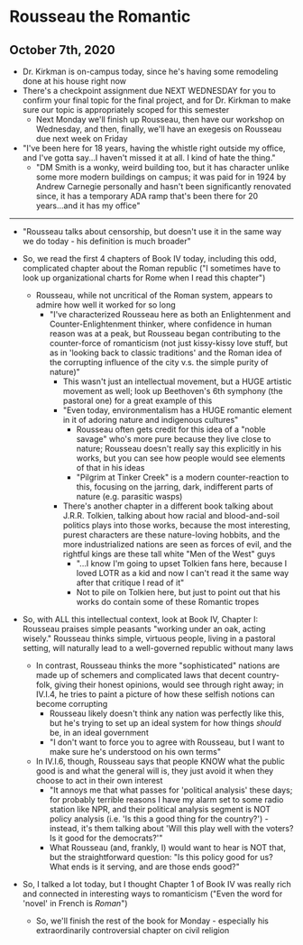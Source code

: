 # Rousseau the Romantic

## October 7th, 2020

-   Dr. Kirkman is on-campus today, since he's having some remodeling done at his house right now
-   There's a checkpoint assignment due NEXT WEDNESDAY for you to confirm your final topic for the final project, and for Dr. Kirkman to make sure our topic is appropriately scoped for this semester
    -   Next Monday we'll finish up Rousseau, then have our workshop on Wednesday, and then, finally, we'll have an exegesis on Rousseau due next week on Friday
-   "I've been here for 18 years, having the whistle right outside my office, and I've gotta say...I haven't missed it at all. I kind of hate the thing."
    -   "DM Smith is a wonky, weird building too, but it has character unlike some more modern buildings on campus; it was paid for in 1924 by Andrew Carnegie personally and hasn't been significantly renovated since, it has a temporary ADA ramp that's been there for 20 years...and it has my office"
--------------------------------------------------------------------------------

-   "Rousseau talks about censorship, but doesn't use it in the same way we do today - his definition is much broader"

-   So, we read the first 4 chapters of Book IV today, including this odd, complicated chapter about the Roman republic ("I sometimes have to look up organizational charts for Rome when I read this chapter")
    -   Rousseau, while not uncritical of the Roman system, appears to admire how well it worked for so long
        -   "I've characterized Rousseau here as both an Enlightenment and Counter-Enlightenment thinker, where confidence in human reason was at a peak, but Rousseau began contributing to the counter-force of romanticism (not just kissy-kissy love stuff, but as in 'looking back to classic traditions' and the Roman idea of the corrupting influence of the city v.s. the simple purity of nature)"
            -   This wasn't just an intellectual movement, but a HUGE artistic movement as well; look up Beethoven's 6th symphony (the pastoral one) for a great example of this
            -   "Even today, environmentalism has a HUGE romantic element in it of adoring nature and indigenous cultures"
                -   Rousseau often gets credit for this idea of a "noble savage" who's more pure because they live close to nature; Rousseau doesn't really say this explicitly in his works, but you can see how people would see elements of that in his ideas
                -   "Pilgrim at Tinker Creek" is a modern counter-reaction to this, focusing on the jarring, dark, indifferent parts of nature (e.g. parasitic wasps)
            -   There's another chapter in a different book talking about J.R.R. Tolkien, talking about how racial and blood-and-soil politics plays into those works, because the most interesting, purest characters are these nature-loving hobbits, and the more industrialized nations are seen as forces of evil, and the rightful kings are these tall white "Men of the West" guys
                -   "...I know I'm going to upset Tolkien fans here, because I loved LOTR as a kid and now I can't read it the same way after that critique I read of it"
                -   Not to pile on Tolkien here, but just to point out that his works do contain some of these Romantic tropes

-   So, with ALL this intellectual context, look at Book IV, Chapter I: Rousseau praises simple peasants "working under an oak, acting wisely." Rousseau thinks simple, virtuous people, living in a pastoral setting, will naturally lead to a well-governed republic without many laws
    -   In contrast, Rousseau thinks the more "sophisticated" nations are made up of schemers and complicated laws that decent country-folk, giving their honest opinions, would see through right away; in IV.I.4, he tries to paint a picture of how these selfish notions can become corrupting
        -   Rousseau likely doesn't think any nation was perfectly like this, but he's trying to set up an ideal system for how things *should* be, in an ideal government
        -   "I don't want to force you to agree with Rousseau, but I want to make sure he's understood on his own terms"
    -   In IV.I.6, though, Rousseau says that people KNOW what the public good is and what the general will is, they just avoid it when they choose to act in their own interest
        -   "It annoys me that what passes for 'political analysis' these days; for probably terrible reasons I have my alarm set to some radio station like NPR, and their political analysis segment is NOT policy analysis (i.e. 'Is this a good thing for the country?') - instead, it's them talking about 'Will this play well with the voters? Is it good for the democrats?'"
        -   What Rousseau (and, frankly, I) would want to hear is NOT that, but the straightforward question: "Is this policy good for us? What ends is it serving, and are those ends good?"

-   So, I talked a lot today, but I thought Chapter 1 of Book IV was really rich and connected in interesting ways to romanticism ("Even the word for 'novel' in French is *Roman*")
    -   So, we'll finish the rest of the book for Monday - especially his extraordinarily controversial chapter on civil religion
